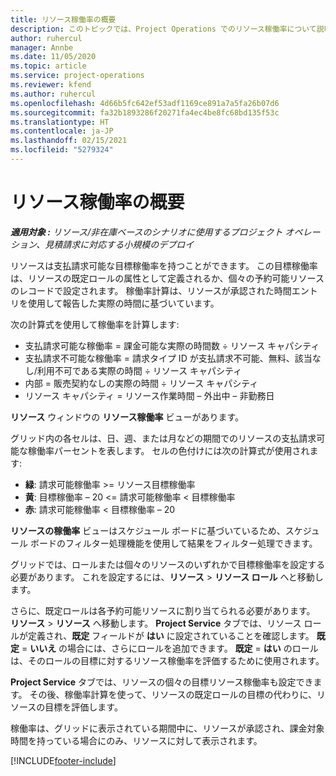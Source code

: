```yaml
---
title: リソース稼働率の概要
description: このトピックでは、Project Operations でのリソース稼働率について説明します。
author: ruhercul
manager: Annbe
ms.date: 11/05/2020
ms.topic: article
ms.service: project-operations
ms.reviewer: kfend
ms.author: ruhercul
ms.openlocfilehash: 4d66b5fc642ef53adf1169ce891a7a5fa26b07d6
ms.sourcegitcommit: fa32b1893286f20271fa4ec4be8fc68bd135f53c
ms.translationtype: HT
ms.contentlocale: ja-JP
ms.lasthandoff: 02/15/2021
ms.locfileid: "5279324"
---
```

# <a name="resource-utilization-overview"></a>リソース稼働率の概要

_**適用対象 :** リソース/非在庫ベースのシナリオに使用するプロジェクト オペレーション、見積請求に対応する小規模のデプロイ_

リソースは支払請求可能な目標稼働率を持つことができます。 この目標稼働率は、リソースの既定ロールの属性として定義されるか、個々の予約可能リソースのレコードで設定されます。 稼働率計算は、リソースが承認された時間エントリを使用して報告した実際の時間に基づいています。

次の計算式を使用して稼働率を計算します:

  - 支払請求可能な稼働率 = 課金可能な実際の時間数 ÷ リソース キャパシティ
  - 支払請求不可能な稼働率 = 請求タイプ ID が支払請求不可能、無料、該当なし/利用不可である実際の時間 ÷ リソース キャパシティ
  - 内部 = 販売契約なしの実際の時間 ÷ リソース キャパシティ
  - リソース キャパシティ = リソース作業時間 – 外出中 – 非勤務日

**リソース** ウィンドウの **リソース稼働率** ビューがあります。

グリッド内の各セルは、日、週、または月などの期間でのリソースの支払請求可能な稼働率パーセントを表します。 セルの色付けには次の計算式が使用されます:

  - **緑**: 請求可能稼働率 >= リソース目標稼働率
  - **黄**: 目標稼働率 – 20 <= 請求可能稼働率 < 目標稼働率
  - **赤**: 請求可能稼働率 < 目標稼働率 – 20

**リソースの稼働率** ビューはスケジュール ボードに基づいているため、スケジュール ボードのフィルター処理機能を使用して結果をフィルター処理できます。

グリッドでは、ロールまたは個々のリソースのいずれかで目標稼働率を設定する必要があります。 これを設定するには、**リソース** > **リソース ロール** へと移動します。

さらに、既定ロールは各予約可能リソースに割り当てられる必要があります。 **リソース** > **リソース** へ移動します。 **Project Service** タブでは、リソース ロールが定義され、**既定** フィールドが **はい** に設定されていることを確認します。 **既定** = **いいえ** の場合には、さらにロールを追加できます。 **既定** = **はい** のロールは、そのロールの目標に対するリソース稼働率を評価するために使用されます。

**Project Service** タブでは、リソースの個々の目標リソース稼働率も設定できます。 その後、稼働率計算を使って、リソースの既定ロールの目標の代わりに、リソースの目標を評価します。

稼働率は、グリッドに表示されている期間中に、リソースが承認され、課金対象時間を持っている場合にのみ、リソースに対して表示されます。


[!INCLUDE[footer-include](../includes/footer-banner.md)]